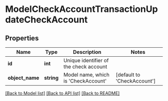 # ModelCheckAccountTransactionUpdateCheckAccount

## Properties
Name | Type | Description | Notes
------------ | ------------- | ------------- | -------------
**id** | **int** | Unique identifier of the check account | 
**object_name** | **string** | Model name, which is &#x27;CheckAccount&#x27; | [default to 'CheckAccount']

[[Back to Model list]](../../README.md#documentation-for-models) [[Back to API list]](../../README.md#documentation-for-api-endpoints) [[Back to README]](../../README.md)

